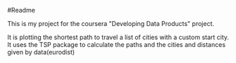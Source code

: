 #Readme

This is my project for the coursera "Developing Data Products" project.


It is plotting the shortest path to travel a list of cities with a custom start city. It uses the TSP package to calculate the paths and the cities and distances given by data(eurodist)